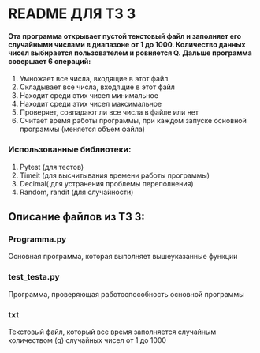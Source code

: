 # README ДЛЯ ТЗ 3
#### Эта программа открывает пустой текстовый файл и заполняет его случайными числами в диапазоне от 1 до 1000. Количество данных чисел выбирается пользователем и ровняется Q. Дальше программа совершает 6 операций:
1. Умножает все числа, входящие в этот файл
2. Складывает все числа, входящие в этот файл
3. Находит среди этих чисел минимальное
4. Находит среди этих чисел максимальное
5. Проверяет, совпадают ли все числа в файле или нет
6. Считает время работы программы, при каждом запуске основной программы (меняется объем файла) 

### Использованные библиотеки:
1. Pytest (для тестов)
2. Timeit (для высчитывания времени работы программы)
3. Decimal( для устранения проблемы переполнения)
4. Random, randit (для случайности) 

## Описание файлов из ТЗ 3:
### Programma.py
Основная программа, которая выполняет вышеуказанные функции
### test_testa.py
Программа, проверяющая работоспособность основной программы 
### txt
Текстовый файл, который все время заполняется случайным количеством (q) случайных чисел от 1 до 1000
